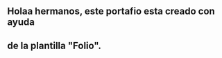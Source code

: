 ## Holaa hermanos, este portafio esta creado con ayuda
## de la plantilla "Folio".

<!--
Template Name: Folio
Template URL: https://bootstrapmade.com/folio-bootstrap-portfolio-template/
Author: BootstrapMade.com
License: https://bootstrapmade.com/license/
-->
